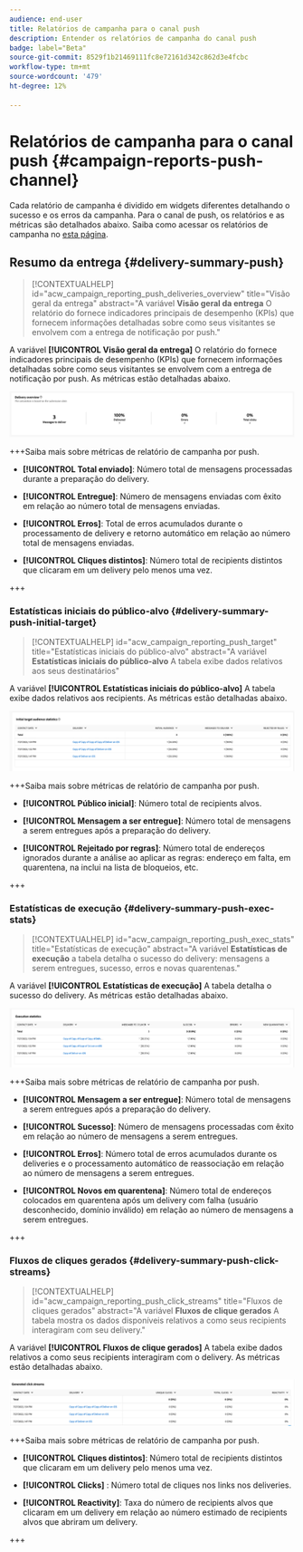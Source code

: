 ```yaml
---
audience: end-user
title: Relatórios de campanha para o canal push
description: Entender os relatórios de campanha do canal push
badge: label="Beta"
source-git-commit: 8529f1b21469111fc8e72161d342c862d3e4fcbc
workflow-type: tm+mt
source-wordcount: '479'
ht-degree: 12%

---
```



# Relatórios de campanha para o canal push {#campaign-reports-push-channel}

Cada relatório de campanha é dividido em widgets diferentes detalhando o sucesso e os erros da campanha. Para o canal de push, os relatórios e as métricas são detalhados abaixo. Saiba como acessar os relatórios de campanha no [esta página](campaign-reports.md).

## Resumo da entrega {#delivery-summary-push}

>[!CONTEXTUALHELP]
>id="acw_campaign_reporting_push_deliveries_overview"
>title="Visão geral da entrega"
>abstract="A variável **Visão geral da entrega** O relatório do fornece indicadores principais de desempenho (KPIs) que fornecem informações detalhadas sobre como seus visitantes se envolvem com a entrega de notificação por push."

A variável **[!UICONTROL Visão geral da entrega]** O relatório do fornece indicadores principais de desempenho (KPIs) que fornecem informações detalhadas sobre como seus visitantes se envolvem com a entrega de notificação por push. As métricas estão detalhadas abaixo.

![](assets/campaign-reporting-push-summary.png)


+++Saiba mais sobre métricas de relatório de campanha por push.

* **[!UICONTROL Total enviado]**: Número total de mensagens processadas durante a preparação do delivery.

* **[!UICONTROL Entregue]**: Número de mensagens enviadas com êxito em relação ao número total de mensagens enviadas.

* **[!UICONTROL Erros]**: Total de erros acumulados durante o processamento de delivery e retorno automático em relação ao número total de mensagens enviadas.

* **[!UICONTROL Cliques distintos]**: Número total de recipients distintos que clicaram em um delivery pelo menos uma vez.

+++

### Estatísticas iniciais do público-alvo {#delivery-summary-push-initial-target}


>[!CONTEXTUALHELP]
>id="acw_campaign_reporting_push_target"
>title="Estatísticas iniciais do público-alvo"
>abstract="A variável **Estatísticas iniciais do público-alvo** A tabela exibe dados relativos aos seus destinatários"

A variável **[!UICONTROL Estatísticas iniciais do público-alvo]** A tabela exibe dados relativos aos recipients. As métricas estão detalhadas abaixo.

![](assets/campaign-reporting-push-target.png)


+++Saiba mais sobre métricas de relatório de campanha por push.

* **[!UICONTROL Público inicial]**: Número total de recipients alvos.

* **[!UICONTROL Mensagem a ser entregue]**: Número total de mensagens a serem entregues após a preparação do delivery.

* **[!UICONTROL Rejeitado por regras]**: Número total de endereços ignorados durante a análise ao aplicar as regras: endereço em falta, em quarentena, na inclui na lista de bloqueios, etc.

+++

### Estatísticas de execução {#delivery-summary-push-exec-stats}

>[!CONTEXTUALHELP]
>id="acw_campaign_reporting_push_exec_stats"
>title="Estatísticas de execução"
>abstract="A variável **Estatísticas de execução** a tabela detalha o sucesso do delivery: mensagens a serem entregues, sucesso, erros e novas quarentenas."

A variável **[!UICONTROL Estatísticas de execução]** A tabela detalha o sucesso do delivery. As métricas estão detalhadas abaixo.

![](assets/campaign-reporting-push-exec.png)


+++Saiba mais sobre métricas de relatório de campanha por push.

* **[!UICONTROL Mensagem a ser entregue]**: Número total de mensagens a serem entregues após a preparação do delivery.

* **[!UICONTROL Sucesso]**: Número de mensagens processadas com êxito em relação ao número de mensagens a serem entregues.

* **[!UICONTROL Erros]**: Número total de erros acumulados durante os deliveries e o processamento automático de reassociação em relação ao número de mensagens a serem entregues.

* **[!UICONTROL Novos em quarentena]**: Número total de endereços colocados em quarentena após um delivery com falha (usuário desconhecido, domínio inválido) em relação ao número de mensagens a serem entregues.

+++

### Fluxos de cliques gerados {#delivery-summary-push-click-streams}

>[!CONTEXTUALHELP]
>id="acw_campaign_reporting_push_click_streams"
>title="Fluxos de cliques gerados"
>abstract="A variável **Fluxos de clique gerados** A tabela mostra os dados disponíveis relativos a como seus recipients interagiram com seu delivery."

A variável **[!UICONTROL Fluxos de clique gerados]** A tabela exibe dados relativos a como seus recipients interagiram com o delivery. As métricas estão detalhadas abaixo.

![](assets/campaign-reporting-push-clicks.png)

+++Saiba mais sobre métricas de relatório de campanha por push.

* **[!UICONTROL Cliques distintos]**: Número total de recipients distintos que clicaram em um delivery pelo menos uma vez.

* **[!UICONTROL Clicks]** : Número total de cliques nos links nos deliveries.

* **[!UICONTROL Reactivity]**: Taxa do número de recipients alvos que clicaram em um delivery em relação ao número estimado de recipients alvos que abriram um delivery.

+++
